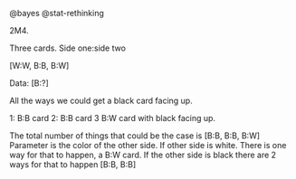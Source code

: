 @bayes @stat-rethinking

2M4.

Three cards. Side one:side two

[W:W, B:B, B:W]

Data: [B:?]

All the ways we could get a black card facing up.

1: B:B card
2: B:B card
3 B:W card with black facing up.

The total number of things that could be the case is [B:B, B:B, B:W]
Parameter is the color of the other side.
If other side is white. There is one way for that to happen, a B:W card.
If the other side is black there are 2 ways for that to happen [B:B, B:B]



